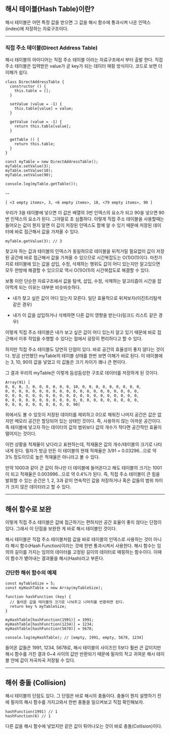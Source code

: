 ## 해시 테이블(Hash Table)이란?
해시 테이블은 어떤 특정 값을 받으면 그 값을 해시 함수에 통과시켜 나온 인덱스(index)에 저장하는 자료구조이다.

---

### 직접 주소 테이블(Direct Address Table)
해시 테이블의 아이디어는 직접 주소 테이블 이라는 자료구조에서 부터 출발 한다. 직접 주소 테이블은 입력받은 value가 곧 key가 되는 데이터 매핑 방식이다. 코드로 보면 더 이해가 쉽다.

    class DirectAddressTable {
      constructor () {
        this.table = [];
      }

      setValue (value = -1) {
        this.table[value] = value;
      }

      getValue (value = -1) {
        return this.table[value];
      }

      getTable () {
        return this.table;
      }
    }

    const myTable = new DirectAddressTable();
    myTable.setValue(3);
    myTable.setValue(10);
    myTable.setValue(90);

    console.log(myTable.getTable());

    
--
    
    [ <3 empty items>, 3, <6 empty items>, 10, <79 empty items>, 90 ]
우리가 3을 테이블에 넣으면 이 값은 배열의 3번 인덱스의 요소가 되고 90을 넣으면 90번 인덱스의 요소가 된다. 그야말로 초 심플하다. 이렇게 직접 주소 테이블을 사용할때는 들어오는 값이 뭔지 알면 이 값이 저장된 인덱스도 함께 알 수 있기 때문에 저장된 데이터에 바로 접근해서 값을 가져올 수 있다.

    myTable.getValue(3); // 3

찾고자 하는 값과 테이블의 인덱스가 동일하므로 테이블을 뒤적거릴 필요없이 값이 저장된 공간에 바로 접근해서 값을 가져올 수 있으므로 시간복잡도는 O(1)O(1)이다. 마찬가지로 테이블에 있는 값을 삽입, 수정, 삭제하는 행위도 값이 어디 있는지만 알고있으면 모두 한방에 해결할 수 있으므로 역시 O(1)O(1)의 시간복잡도로 해결할 수 있다.

보통 이런 단순한 자료구조에서 값을 탐색, 삽입, 수정, 삭제하는 알고리즘이 시간을 잡아먹게 되는 이유는 대부분 비슷비슷하다.

- 내가 찾고 싶은 값이 어디 있는지 모른다. 일단 효율적으로 뒤져보자(이진트리탐색 같은 경우)

- 내가 이 값을 삽입하거나 삭제하면 다른 값이 영향을 받는다(링크드 리스트 같은 경우)

이렇게 직접 주소 테이블은 내가 보고 싶은 값이 어디 있는지 알고 있기 때문에 바로 접근해서 이후 작업을 수행할 수 있다는 점에서 굉장히 편리하다고 할 수 있다.

하지만 직접 주소 테이블도 당연히 단점이 있다. 바로 공간의 효율성이 좋지 않다는 것이다. 방금 선언했던 myTable의 테이블 상태를 한번 보면 이해가 바로 된다. 이 테이블에는 3, 10, 90의 값을 넣었고 이 값들은 크기 차이가 꽤나 큰 편이다.

그 결과 우리의 myTable은 이렇게 듬성듬성한 구조로 데이터를 저장하게 된 것이다.

    Array(91) [
    0, 0, 0, 3, 0, 0, 0, 0, 0, 0, 10, 0, 0, 0, 0, 0, 0, 0, 0, 0,
    0, 0, 0, 0, 0, 0, 0, 0, 0, 0, 0, 0, 0, 0, 0, 0, 0, 0, 0, 0,
    0, 0, 0, 0, 0, 0, 0, 0, 0, 0, 0, 0, 0, 0, 0, 0, 0, 0, 0, 0,
    0, 0, 0, 0, 0, 0, 0, 0, 0, 0, 0, 0, 0, 0, 0, 0, 0, 0, 0, 0,
    0, 0, 0, 0, 0, 0, 0, 0, 0, 0, 90]

위에서도 볼 수 있듯이 저장된 데이터를 제외하고 0으로 채워진 나머지 공간은 값은 없지만 메모리 공간은 할당되어 있는 상태인 것이다. 즉, 사용하지 않는 아까운 공간이다. 즉 테이블에 넣고자 하는 데이터의 값의 범위보다 값의 개수가 작다면 공간적인 효율이 떨어지는 것이다.

이런 상황을 적재율이 낮다라고 표현하는데, 적재율은 값의 개수/테이블의 크기로 나타내게 된다. 필자가 방금 만든 이 테이블의 현재 적재율은 3/91 = 0.03296...으로 약 3% 정도이므로 높은 적재율은 아니라고 볼 수 있다.

만약 1000과 같이 큰 값이 하나만 더 테이블에 들어온다고 해도 테이블의 크기는 1001이 되고 적재율은 0.003996...으로 약 0.4%가 된다. 즉, 직접 주소 테이블이 큰 힘을 발휘할 수 있는 순간은 1, 2, 3과 같이 연속적인 값을 저장하거나 혹은 값들의 범위 차이가 크지 않은 데이터라고 할 수 있다.

---

## 해쉬 함수로 보완

이렇게 직접 주소 테이블은 값에 접근하기는 편하지만 공간 효율이 좋지 않다는 단점이 있다. 그래서 이 단점을 보완한 게 바로 해시 테이블인 것이다.

해시 테이블은 직접 주소 테이블처럼 값을 바로 테이블의 인덱스로 사용하는 것이 아니라 해시 함수(Hash Function)이라는 것에 한번 통과시켜서 사용한다. 해시 함수는 임의의 길이를 가지는 임의의 데이터를 고정된 길이의 데이터로 매핑하는 함수이다. 이때 이 함수가 뱉어내는 결과물을 해시(Hash)라고 부른다.

### 간단한 해쉬 함수의 예제

    const myTableSize = 5;
    const myHashTable = new Array(myTableSize);

    function hashFunction (key) {
      // 들어온 값을 테이블의 크기로 나눠주고 나머지를 반환하면 된다.
      return key % myTableSize;
    }

    myHashTable[hashFunction(1991)] = 1991;
    myHashTable[hashFunction(1234)] = 1234;
    myHashTable[hashFunction(5678)] = 5678;

    console.log(myHashTable); // [empty, 1991, empty, 5678, 1234]
들어온 값들은 1991, 1234, 5678로, 해시 테이블의 사이즈인 5보다 훨씬 큰 값이지만 해시 함수를 거친 결과 0~4 사이의 값만 반환되기 때문에 필자의 작고 귀여운 해시 테이블 안에 값이 차곡차곡 저장될 수 있다.

---

## 해쉬 충돌 (Collision)

해시 테이블의 단점도 있다. 그 단점은 바로 해시의 충돌이다. 충돌이 뭔지 설명하기 전에 필자의 해시 함수를 가지고와서 한번 충돌을 일으켜보고 직접 확인해보자.

    hashFunction(1991) // 1
    hashFunction(6) // 1

다른 값을 해시 함수에 넣었지만 같은 값이 튀어나오는 것이 바로 충돌(Collision)이다.

